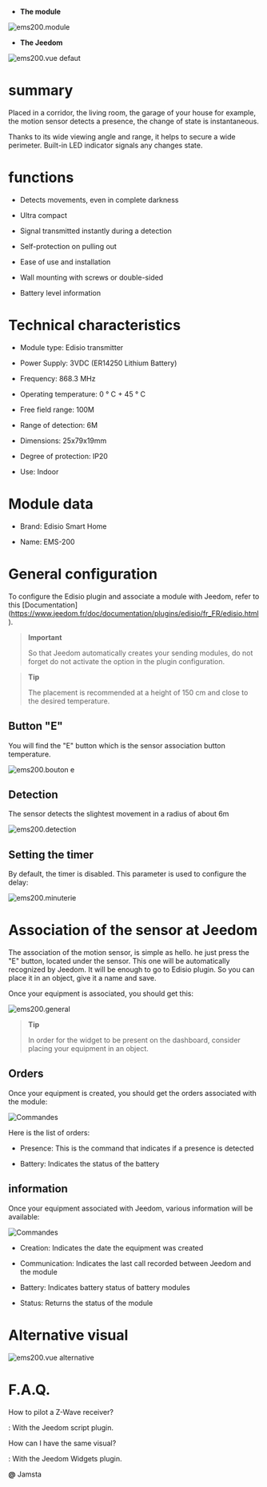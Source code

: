 -   **The module**

![ems200.module](../images/ems200/ems200.module.jpg)

-   **The Jeedom**

![ems200.vue defaut](../images/ems200/ems200.vue-defaut.jpg)

summary
======

Placed in a corridor, the living room, the garage of your house for example,
the motion sensor detects a presence, the change of state is
instantaneous.

Thanks to its wide viewing angle and range, it helps to secure
a wide perimeter. Built-in LED indicator signals any changes
state.

functions
=========

-   Detects movements, even in complete darkness

-   Ultra compact

-   Signal transmitted instantly during a detection

-   Self-protection on pulling out

-   Ease of use and installation

-   Wall mounting with screws or double-sided

-   Battery level information

Technical characteristics
===========================

-   Module type: Edisio transmitter

-   Power Supply: 3VDC (ER14250 Lithium Battery)

-   Frequency: 868.3 MHz

-   Operating temperature: 0 ° C + 45 ° C

-   Free field range: 100M

-   Range of detection: 6M

-   Dimensions: 25x79x19mm

-   Degree of protection: IP20

-   Use: Indoor

Module data
=================

-   Brand: Edisio Smart Home

-   Name: EMS-200

General configuration
======================

To configure the Edisio plugin and associate a module with Jeedom,
refer to this
[Documentation] (https://www.jeedom.fr/doc/documentation/plugins/edisio/fr_FR/edisio.html).

> **Important**
>
> So that Jeedom automatically creates your sending modules, do not forget
> do not activate the option in the plugin configuration.

> **Tip**
>
> The placement is recommended at a height of 150 cm and close to
> the desired temperature.

Button "E"
----------

You will find the "E" button which is the sensor association button
temperature.

![ems200.bouton e](../images/ems200/ems200.bouton-e.jpg)

Detection
---------

The sensor detects the slightest movement in a radius of about 6m

![ems200.detection](../images/ems200/ems200.detection.jpg)

Setting the timer
-----------------------

By default, the timer is disabled. This parameter is used to configure
the delay:

![ems200.minuterie](../images/ems200/ems200.minuterie.jpg)

Association of the sensor at Jeedom
===============================

The association of the motion sensor, is simple as hello. he
just press the "E" button, located under the sensor. This one will be
automatically recognized by Jeedom. It will be enough to go to
Edisio plugin. So you can place it in an object, give it a
name and save.

Once your equipment is associated, you should get this:

![ems200.general](../images/ems200/ems200.general.jpg)

> **Tip**
>
> In order for the widget to be present on the dashboard, consider placing
> your equipment in an object.

Orders
---------

Once your equipment is created, you should get the orders
associated with the module:

![Commandes](../images/ems200/ems200.commande.jpg)

Here is the list of orders:

-   Presence: This is the command that indicates if a presence is
    detected

-   Battery: Indicates the status of the battery

information
------------

Once your equipment associated with Jeedom, various information will be
available:

![Commandes](../images/ems200/ems200.informations.jpg)

-   Creation: Indicates the date the equipment was created

-   Communication: Indicates the last call recorded between
    Jeedom and the module

-   Battery: Indicates battery status of battery modules

-   Status: Returns the status of the module

Alternative visual
=================

![ems200.vue alternative](../images/ems200/ems200.vue-alternative.jpg)

F.A.Q.
======

How to pilot a Z-Wave receiver?

: With the Jeedom script plugin.

How can I have the same visual?

: With the Jeedom Widgets plugin.

**@** Jamsta
